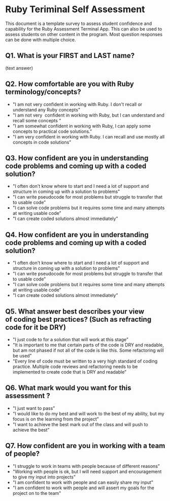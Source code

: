 # Ruby Teriminal Self Assessment 

This document is a template survey to assess student confidence and capability for the Ruby Assessment Terminal App. 
This can also be used to assess students on other content in the program. 
Most question responses can be done with multiple choice. 

## Q1. What is your FIRST and LAST name?
(text answer)


## Q2. How comfortable are you with Ruby terminology/concepts?

* "I am not very confident in working with Ruby. I don't recall or understand any Ruby concepts"
* "I am not very  confident in working with Ruby, but I can understand and recall some concepts “
* "I am somewhat confident in working with Ruby, I can apply some concepts to practical code solutions.”
* "I am very confident in working with Ruby. I can recall and use mostly all concepts in code solutions”

## Q3. How confident are you in understanding code problems and coming up with a coded solution?

* "I often don't know where to start and I need a lot of support and structure in coming up with a solution to problems”
* "I can write pseudocode for most problems but struggle to transfer that to usable code”
* "I can solve code problems but it requires some time and many attempts at writing usable code”
* "I can create coded solutions almost immediately”

## Q4. How confident are you in understanding code problems and coming up with a coded solution?

* "I often don't know where to start and I need a lot of support and structure in coming up with a solution to problems”
* "I can write pseudocode for most problems but struggle to transfer that to usable code”
* "I can solve code problems but it requires some time and many attempts at writing usable code”
* "I can create coded solutions almost immediately”

## Q5. What answer best describes your view of coding best practices? (Such as refracting code for it be DRY)

* "I just code to for a solution that will work at this stage”
* "It is important to me that certain parts of the code is DRY and readable, but am not phased if not all of the code is like this. Some refactoring will be used”
* "Every line of code must be written to a very high standard of coding practice. Multiple code reviews and refactoring needs to be implemented to create code that is DRY and readable”

## Q6. What mark would you want for this assessment ? 

* "I just want to pass”
* "I would like to do my best and will work to the best of my ability, but my focus is on the learning from the project”
* "I want to achieve the best mark out of the class and will push to achieve the best”

## Q7. How confident are you in working with a team of people?

* "I struggle to work in teams with people because of different reasons”
* "Working with people is ok, but I will need support and encouragement to give my input into projects”
* "I am confident to work with people and can easily share my input”
* "I am confident to work with people and will assert my goals for the project on to the team"
